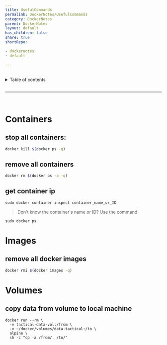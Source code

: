 ```yaml
---
title: UsefulCommands
permalink: DockerNotes/UsefulCommands
category: DockerNotes
parent: DockerNotes
layout: default
has_children: false
share: true
shortRepo:

- dockernotes
- default

---
```


<br/>

<details markdown="block">                    
<summary>                    
Table of contents                    
</summary>                    
{: .text-delta }                    
1. TOC                    
{:toc}                    
</details>

<br/>

---

<br/>

# Containers

## stop all containers:

```bash
docker kill $(docker ps -q)
```

## remove all containers

```bash
docker rm $(docker ps -a -q)
```

## get container ip

```shell
sudo docker container inspect container_name_or_ID
```

> Don't know the container's name or ID? Use the command

```shell
sudo docker ps
```

# Images

## remove all docker images

```bash
docker rmi $(docker images -q)
```

# Volumes

## copy data from volume to local machine

```shell
docker run --rm \
  -v tactical-data-vol:/from \
  -v ~/docker/volumes/data-tactical:/to \
  alpine \
  sh -c "cp -a /from/. /to/"
```
